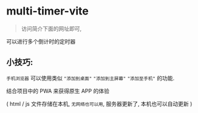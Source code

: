 # multi-timer-vite

> 访问简介下面的网址即可,



可以进行多个倒计时的定时器



## 小技巧:

`手机浏览器` 可以使用类似 `"添加到桌面"` `"添加到主屏幕"` `"添加至手机"` 的功能. 

结合项目中的 PWA 来获得原生 APP 的体验 

( html / js 文件存储在本机, `无网络也可以用`,  服务器更新了, 本机也可以自动更新 )

